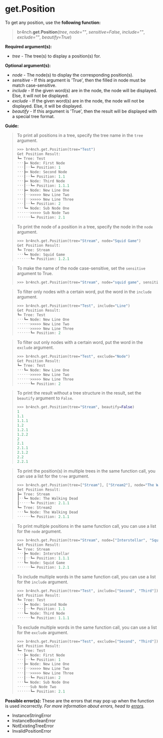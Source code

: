 # get.Position

To get any position, use the **following function:**

> br4nch.**get**.**Position**(*tree*, *node=""*, *sensitive=False*, *include=""*, *exclude=""*, *beautify=True*)

**Required argument(s):**

- *tree* - The tree(s) to display a position(s) for.

**Optional argument(s):**

- *node* - The node(s) to display the corresponding position(s).
- *sensitive* - If this argument is 'True', then the filled in node must be match case-sensitive.
- *include* - If the given word(s) are in the node, the node will be displayed. Else, it will not be displayed.
- *exclude* - If the given word(s) are in the node, the node will not be displayed. Else, it will be displayed.
- *beautify* - If this argument is 'True', then the result will be displayed with a special tree format.

**Guide:**

> To print all positions in a tree, specify the tree name in the `tree` argument.
>
> ```python
> >>> br4nch.get.Position(tree="Test")
> Get Position Result:
> ┗━ Tree: Test
> ˑˑˑ┣━ Node: First Node
> ˑˑˑ┃ˑˑ┗━ Position: 1
> ˑˑˑ┣━ Node: Second Node
> ˑˑˑ┃ˑˑ┗━ Position: 1.1
> ˑˑˑ┣━ Node: Third Node
> ˑˑˑ┃ˑˑ┗━ Position: 1.1.1
> ˑˑˑ┣━ Node: New Line One
> ˑˑˑ┃ˑˑ>>>>> New Line Two
> ˑˑˑ┃ˑˑ>>>>> New Line Three
> ˑˑˑ┃ˑˑ┗━ Position: 2
> ˑˑˑ┗━ Node: Sub Node One
> ˑˑˑˑˑˑ>>>>> Sub Node Two
> ˑˑˑˑˑˑ┗━ Position: 2.1
> ```
>

> To print the node of a position in a tree, specify the node in the `node` argument.
>
> ```python
>>>> br4nch.get.Position(tree="Stream", node="Squid Game")
> Get Position Result:
> ┗━ Tree: Stream
> ˑˑˑ┗━ Node: Squid Game                  
> ˑˑˑˑˑˑ┗━ Position: 1.2.1
> ```
> 

> To make the name of the node case-sensitive, set the `sensitive` argument to True.
>
> ```python
> >>> br4nch.get.Position(tree="Stream", node="squid game", sensitive=True)
> ```
>

> To filter only nodes with a certain word, put the word in the `include` argument.
>
> ```python
> >>> br4nch.get.Position(tree="Test", include="Line")
> Get Position Result:
> ┗━ Tree: Test
> ˑˑˑ┗━ Node: New Line One
> ˑˑˑˑˑˑ>>>>> New Line Two
> ˑˑˑˑˑˑ>>>>> New Line Three
> ˑˑˑˑˑˑ┗━ Position: 2
> ```
>

> To filter out only nodes with a certain word, put the word in the `exclude` argument.
>
> ```python
> >>> br4nch.get.Position(tree="Test", exclude="Node")
> Get Position Result:
> ┗━ Tree: Test
> ˑˑˑ┗━ Node: New Line One
> ˑˑˑˑˑˑ>>>>> New Line Two
> ˑˑˑˑˑˑ>>>>> New Line Three
> ˑˑˑˑˑˑ┗━ Position: 2
> ```
>

> To print the result without a tree structure in the result, set the `beautify` argument to `False`.
>
> ```python
> >>> br4nch.get.Position(tree="Stream", beautify=False)
> 1
> 1.1
> 1.1.1
> 1.2
> 1.2.1
> 1.2.2
> 2
> 2.1
> 2.1.1
> 2.1.2
> 2.2
> 2.2.1
> ```
>

> To print the position(s) in multiple trees in the same function call, you can use a list for the `tree` argument.
>
> ```python
> >>> br4nch.get.Position(tree=["Stream"], ["Stream2"], node="The Walking Dead")
> Get Position Result:
> ┣━ Tree: Stream
> ┃ˑˑ┗━ Node: The Walking Dead              
> ┃ˑˑˑˑˑ┗━ Position: 2.1.1
> ┗━ Tree: Stream2
> ˑˑˑ┗━ Node: The Walking Dead                
> ˑˑˑˑˑˑ┗━ Position: 2.1.1
> ```
>

> To print multiple positions in the same function call, you can use a list for the `node` argument.
>
> ```python
> >>> br4nch.get.Position(tree="Stream", node=["Interstellar", "Squid Game"])
> Get Position Result:
> ┗━ Tree: Stream
> ˑˑˑ┣━ Node: Interstellar                 
> ˑˑˑ┃ˑˑ┗━ Position: 1.1.1
> ˑˑˑ┗━ Node: Squid Game                  
> ˑˑˑˑˑˑ┗━ Position: 1.2.1
> ```
>

> To include multiple words in the same function call, you can use a list for the `include` argument.
>
> ```python
> >>> br4nch.get.Position(tree="Test", include=["Second", "Third"])
> Get Position Result:
> ┗━ Tree: Test
> ˑˑˑ┣━ Node: Second Node
> ˑˑˑ┃ˑˑ┗━ Position: 1.1
> ˑˑˑ┗━ Node: Third Node
> ˑˑˑˑˑˑ┗━ Position: 1.1.1
> ```
>

> To exclude multiple words in the same function call, you can use a list for the `exclude` argument.
>
> ```python
> >>> br4nch.get.Position(tree="Test", exclude=["Second", "Third"])
> Get Position Result:
> ┗━ Tree: Test
> ˑˑˑ┣━ Node: First Node
> ˑˑˑ┃ˑˑ┗━ Position: 1
> ˑˑˑ┣━ Node: New Line One
> ˑˑˑ┃ˑˑ>>>>> New Line Two
> ˑˑˑ┃ˑˑ>>>>> New Line Three
> ˑˑˑ┃ˑˑ┗━ Position: 2
> ˑˑˑ┗━ Node: Sub Node One
> ˑˑˑˑˑˑSub Node Two
> ˑˑˑˑˑˑ┗━ Position: 2.1
> ```

**Possible error(s):**
These are the errors that may pop up when the function is used incorrectly.
*For more information about errors, head to [errors](../../guides/errors.md).*

- InstanceStringError
- InstanceBooleanError
- NotExistingTreeError
- InvalidPositionError
